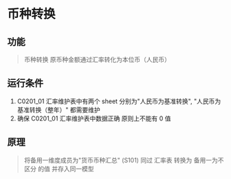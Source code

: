 # 币种转换

## 功能

> 币种转换 原币种金额通过汇率转化为本位币（人民币）

## 运行条件

1. C0201_01 汇率维护表中有两个 sheet 分别为"人民币为基准转换", "人民币为基准转换（整年）" 都需要维护
2. 确保 C0201_01 汇率维护表中数据正确 原则上不能有 0 值

## 原理

> 将备用一维度成员为"货币币种汇总" (S101) 同过 汇率表 转换为 备用一为不区分 的值 并存入同一模型
